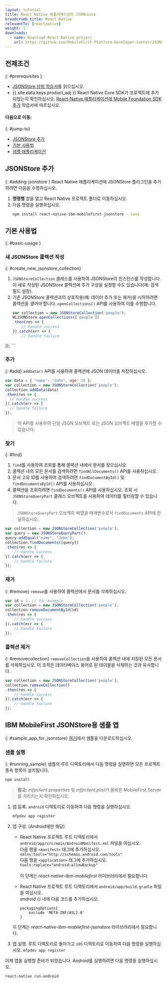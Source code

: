 ```yaml
---
layout: tutorial
title: React Native 애플리케이션의 JSONStore
breadcrumb_title: React Native
relevantTo: [reactnative]
weight: 1
downloads:
  - name: Download React Native project
    url: https://github.com/MobileFirst-Platform-Developer-Center/JSONStoreReactNative
---
```

<!-- NLS_CHARSET=UTF-8 -->
## 전제조건
{: #prerequisites }
* [JSONStore 상위 학습서](../)를 읽으십시오.
* {{ site.data.keys.product_adj }} React Native Core SDK가 프로젝트에 추가되었는지 확인하십시오. [React-Native 애플리케이션에 Mobile Foundation SDK 추가](https://mobilefirstplatform.ibmcloud.com/tutorials/en/foundation/8.0/reactnative-tutorials/) 학습서에 따르십시오.

#### 다음으로 이동:
{: #jump-to}
* [JSONStore 추가](#adding-jsonstore)
* [기본 사용법](#basic-usage)
* [샘플 애플리케이션](#sample_app_for_jsonstore)

## JSONStore 추가
{: #adding-jsonstore }
React Native 애플리케이션에 JSONStore 플러그인을 추가하려면 다음을 수행하십시오.

1. **명령행** 창을 열고 React Native 프로젝트 폴더로 이동하십시오.
2. 다음 명령을 실행하십시오.
    ```bash
    npm install react-native-ibm-mobilefirst-jsonstore --save
    ```

## 기본 사용법
{: #basic-usage }
### 새 JSONStore 콜렉션 작성
{: #create_new_jsonstore_collection}
1.  `JSONStoreCollection` 클래스를 사용하여 JSONStore의 인스턴스를 작성합니다. 이 새로 작성된 JSONStore 콜렉션에 추가 구성을 설정할 수도 있습니다(예: 검색 필드 설정).
2.  기존 JSONStore 콜렉션과의 상호작용(예: 데이터 추가 또는 제거)을 시작하려면 콜렉션을 *열어야* 합니다. `openCollections()` API를 사용하여 이를 수행합니다.
    ```javascript
    var collection = new JSONStoreCollection('people');
    WLJSONStore.openCollections(['people'])
    .then(res => {
    	// handle success
    }).catch(err => {
    	// handle failure
});
    ```

### 추가
{: #add}
`addData()` API를 사용하여 콜렉션에 JSON 데이터를 저장하십시오.

```javascript
var data = { "name": "John", age: 28 };
var collection = new JSONStoreCollection('people');
collection.addData(data)
.then(res => {
  // handle success
}).catch(err => {
  // handle failure
});
```

> 이 API를 사용하여 단일 JSON 오브젝트 또는 JSON 오브젝트 배열을 추가할 수 있습니다.

### 찾기
{: #find}
1.  `find`를 사용하여 조회를 통해 콜렉션 내에서 문서를 찾으십시오.
2.  콜렉션 내의 모든 문서를 검색하려면 `findAllDocuments()` API를 사용하십시오.
3.  문서 고유 ID를 사용하여 검색하려면 `findDocumentById()` 및 `findDocumentsById()` API를 사용하십시오.
4.  콜렉션을 조회하려면 `findDocuments()` API를 사용하십시오. 조회 시 `JSONStoreQueryPart` 클래스 오브젝트를 사용하여 데이터를 필터링할 수 있습니다.

> `JSONStoreQueryPart` 오브젝트 배열을 매개변수로서 `findDocuments` API에 전달하십시오.

```javascript
var collection = new JSONStoreCollection('people');
var query = new JSONStoreQueryPart();
query.addEqual("name", "John");
collection.findDocuments([query])
.then(res => {
	// handle success
}).catch(err => {
	// handle failure
});
```

### 제거
{: #remove}
`remove`를 사용하여 콜렉션에서 문서를 삭제하십시오.

```javascript
var id = 1; // for example
var collection = new JSONStoreCollection('people');
collection.removeDocumentById(id)
.then(res => {
	// handle success
}).catch(err => {
	// handle failure
});
```

### 콜렉션 제거
{: #removecollection}
`removeCollection`을 사용하여 콜렉션 내에 저장된 모든 문서를 삭제하십시오. 이 조작은 데이터베이스 용어로 된 테이블을 삭제하는 것과 유사합니다.

```javascript
var collection = new JSONStoreCollection('people');
collection.removeCollection()
.then(res => {
	// handle success
}).catch(err => {
	// handle failure
});
```

## IBM MobileFirst JSONStore용 샘플 앱
{: #sample_app_for_jsonstore}
[여기](https://github.com/MobileFirst-Platform-Developer-Center/JSONStoreReactNative)에서 샘플을 다운로드하십시오.

### 샘플 실행
{: #running_sample}
샘플의 루트 디렉토리에서 다음 명령을 실행하면 모든 프로젝트 종속 항목이 설치됩니다.

```bash
npm install
```

>**참고:**   *mfpclient.properties* 및 *mfpclient.plist*가 올바른 MobileFirst Server를 가리키는지 확인하십시오.

1. 앱 등록. `android` 디렉토리로 이동하여 다음 명령을 실행하십시오.
    ```bash
    mfpdev app register
    ```

2. 앱 구성.
    (Android에만 해당)
   *  React Native 프로젝트 루트 디렉토리에서 `android/app/src/main/AndroidManifest.xml` 파일을 여십시오.<br/>
    	 다음 행을 `<manifest>` 태그에 추가하십시오.<br/>
    	`xmlns:tools="http://schemas.android.com/tools"`<br/>
    	 다음 행을 `<application>` 태그에 추가하십시오.<br/>
    	`tools:replace="android:allowBackup"`<br/><br/>
    	 이 단계는 *react-native-ibm-mobilefirst* 라이브러리에서 필요합니다.<br/>

	 *  React Native 프로젝트 루트 디렉토리에서 `android/app/build.gradle` 파일을 여십시오.<br/>
      *android {}* 내에 다음 코드를 추가하십시오.<br/>

        ```
        packagingOptions{
        	exclude 'META-INF/ASL2.0'
        }
        ```
      이 단계는 *react-native-ibm-mobilefirst-jsonstore* 라이브러리에서 필요합니다.

3. 앱 실행. 루트 디렉토리로 돌아가고 `iOS` 디렉토리로 이동하여 다음 명령을 실행하십시오.
    `mfpdev app register`

이제 앱을 실행할 준비가 되었습니다.
Android를 실행하려면 다음 명령을 실행하십시오.
```bash
react-native run-android
```
